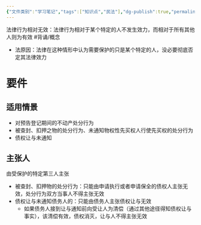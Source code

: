 ```yaml
---
{"文件类别":"学习笔记","tags":["知识点","民法"],"dg-publish":true,"permalink":"/学习笔记studyup/知识点cheese/法律行为相对无效/","dgPassFrontmatter":true,"created":"2024-07-18T11:30:17.546+08:00","updated":"2024-10-27T21:57:39.380+08:00"}
---
```


法律行为相对无效：法律行为相对于某个特定的人不发生效力，而相对于所有其他人则为有效 #背诵/概念 
- 法原因：法律在这种情形中认为需要保护的只是某个特定的人，没必要彻底否定其法律效力

# 要件
## 适用情景
- 对预告登记期间的不动产处分行为
- 被查封、扣押之物的处分行为、未通知物权性先买权人行使先买权的处分行为
- 债权让与未通知
## 主张人 
由受保护的特定第三人主张
- 被查封、扣押物的处分行为：只能由申请执行或者申请保全的债权人主张无效，处分行为双方当事人不得主张无效
- 债权让与未通知债务人的：只能由债务人主张债权让与无效
	- 如果债务人接到让与通知前向受让人为清偿（通过其他途径得知债权让与事实），该清偿有效，债权消灭，让与人不得主张无效
